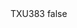 <?xml version="1.0" encoding="UTF-8"?>
<CustomMetadata xmlns="http://soap.sforce.com/2006/04/metadata">
    <label>TXU383</label>
    <protected>false</protected>
</CustomMetadata>
